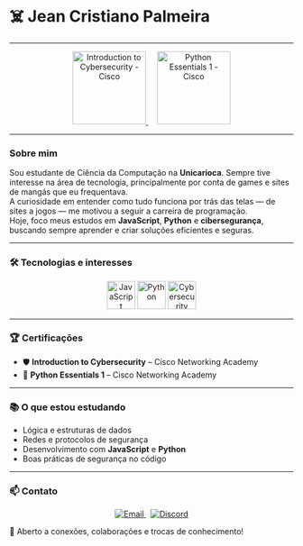 # ☠️ Jean Cristiano Palmeira

---

<p align="center">
  <a href="https://www.credly.com/badges/42b26209-84ea-4ec7-9b15-28f9fbc92335/public_url" target="_blank">
    <img src="https://images.credly.com/size/340x340/images/af8c6b4d-15b3-4e53-b772-8a2a6d63d5d0/image.png" width="130" alt="Introduction to Cybersecurity - Cisco" />
  </a>
  &nbsp;&nbsp;&nbsp;
  <a href="https://www.credly.com/badges/a84dcdd7-2ce0-4483-b884-f9f2ec770f9d/public_url" target="_blank">
    <img src="https://images.credly.com/size/340x340/images/5e2ab8e2-df97-4c1c-b1d1-1e1b88f6e3c9/image.png" width="130" alt="Python Essentials 1 - Cisco" />
  </a>
</p>

---

### Sobre mim

Sou estudante de Ciência da Computação na **Unicarioca**. Sempre tive interesse na área de tecnologia, principalmente por conta de games e sites de mangás que eu frequentava.  
A curiosidade em entender como tudo funciona por trás das telas — de sites a jogos — me motivou a seguir a carreira de programação.  
Hoje, foco meus estudos em **JavaScript**, **Python** e **cibersegurança**, buscando sempre aprender e criar soluções eficientes e seguras.

---

### 🛠️ Tecnologias e interesses

<p align="center">
  <img src="https://cdn.jsdelivr.net/gh/devicons/devicon/icons/javascript/javascript-original.svg" width="50" alt="JavaScript" />
  <img src="https://cdn.jsdelivr.net/gh/devicons/devicon/icons/python/python-original.svg" width="50" alt="Python" />
  <img src="https://img.icons8.com/ios-filled/50/000000/shield.png" width="50" alt="Cybersecurity" />
</p>

---

### 🏆 Certificações

- 🛡 **Introduction to Cybersecurity** – Cisco Networking Academy  
- 🐍 **Python Essentials 1** – Cisco Networking Academy

---

### 📚 O que estou estudando

- Lógica e estruturas de dados  
- Redes e protocolos de segurança  
- Desenvolvimento com **JavaScript** e **Python**  
- Boas práticas de segurança no código

---

### 📫 Contato

<p align="center">
  <a href="mailto:rzn097@gmail.com">
    <img src="https://img.shields.io/badge/Email-rzn097@gmail.com-blue?style=for-the-badge&logo=gmail&logoColor=white" alt="Email" />
  </a>
  &nbsp;
  <a href="https://discordapp.com/users/rzncansado">
    <img src="https://img.shields.io/badge/Discord-rzncansado-7289da?style=for-the-badge&logo=discord&logoColor=white" alt="Discord" />
  </a>
</p>

💬 Aberto a conexões, colaborações e trocas de conhecimento!

